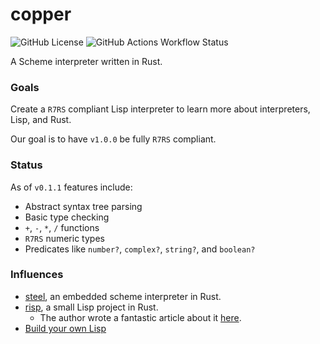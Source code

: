# copper
![GitHub License](https://img.shields.io/github/license/sebastian-j-ibanez/copper?color=orange)
![GitHub Actions Workflow Status](https://img.shields.io/github/actions/workflow/status/sebastian-j-ibanez/copper/rust.yml)

A Scheme interpreter written in Rust.

### Goals

Create a `R7RS` compliant Lisp interpreter to learn more about interpreters, Lisp, and Rust.

Our goal is to have `v1.0.0` be fully `R7RS` compliant.

### Status

As of `v0.1.1` features include:
- Abstract syntax tree parsing
- Basic type checking
- `+`, `-`, `*`, `/` functions
- `R7RS` numeric types
- Predicates like `number?`, `complex?`, `string?`, and `boolean?`

### Influences
- [steel](https://github.com/mattwparas/steel), an embedded scheme interpreter in Rust.
- [risp](https://github.com/stopachka/risp?tab=readme-ov-file), a small Lisp project in Rust.
  - The author wrote a fantastic article about it [here](https://stopa.io/post/222).
- [Build your own Lisp](https://www.buildyourownlisp.com/)
